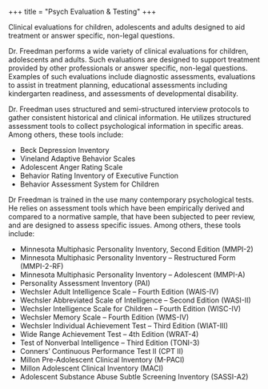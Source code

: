 +++
title = "Psych Evaluation & Testing"
+++

Clinical evaluations for children, adolescents and adults designed to aid treatment or answer specific, non-legal questions.

<!--more-->

Dr. Freedman performs a wide variety of clinical evaluations for children, adolescents and adults. Such evaluations are designed to support treatment provided by other professionals or answer specific, non-legal questions. Examples of such evaluations include diagnostic assessments, evaluations to assist in treatment planning, educational assessments including kindergarten readiness, and assessments of developmental disability.

Dr. Freedman uses structured and semi-structured interview protocols to gather consistent historical and clinical information. He utilizes structured assessment tools to collect psychological information in specific areas. Among others, these tools include:
* Beck Depression Inventory
* Vineland Adaptive Behavior Scales
* Adolescent Anger Rating Scale
* Behavior Rating Inventory of Executive Function
* Behavior Assessment System for Children

Dr Freedman is trained in the use many contemporary psychological tests. He relies on assessment tools which have been empirically derived and compared to a normative sample, that have been subjected to peer review, and are designed to assess specific issues. Among others, these tools include:
* Minnesota Multiphasic Personality Inventory, Second Edition (MMPI-2)
* Minnesota Multiphasic Personality Inventory – Restructured Form (MMPI-2-RF)
* Minnesota Multiphasic Personality Inventory – Adolescent (MMPI-A)
* Personality Assessment Inventory (PAI)
* Wechsler Adult Intelligence Scale – Fourth Edition (WAIS-IV)
* Wechsler Abbreviated Scale of Intelligence – Second Edition (WASI-II)
* Wechsler Intelligence Scale for Children – Fourth Edition (WISC-IV)
* Wechsler Memory Scale – Fourth Edition (WMS-IV)
* Wechsler Individual Achievement Test – Third Edition (WIAT-III)
* Wide Range Achievement Test – 4th Edition (WRAT-4)
* Test of Nonverbal Intelligence – Third Edition (TONI-3)
* Conners’ Continuous Performance Test II (CPT II)
* Millon Pre-Adolescent Clinical Inventory (M-PACI)
* Millon Adolescent Clinical Inventory (MACI)
* Adolescent Substance Abuse Subtle Screening Inventory (SASSI-A2)
